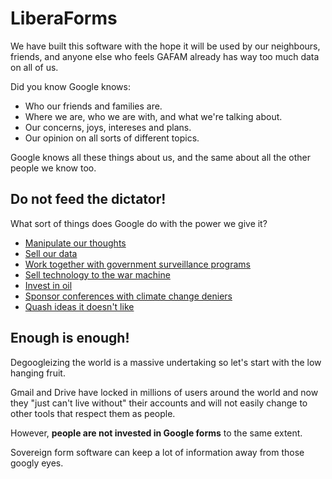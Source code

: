 # LiberaForms

We have built this software with the hope it will be used by our neighbours, friends, and anyone else who feels GAFAM already has way too much data on all of us.

Did you know Google knows:

* Who our friends and families are.
* Where we are, who we are with, and what we're talking about.
* Our concerns, joys, intereses and plans.
* Our opinion on all sorts of different topics.

Google knows all these things about us, and the same about all the other people we know too.

## Do not feed the dictator!

What sort of things does Google do with the power we give it?

* [Manipulate our thoughts](https://spreadprivacy.com/google-filter-bubble-study/)
* [Sell our data](https://www.eff.org/deeplinks/2020/03/google-says-it-doesnt-sell-your-data-heres-how-company-shares-monetizes-and)
* [Work together with government surveillance programs](https://en.wikipedia.org/wiki/PRISM_(surveillance_program))
* [Sell technology to the war machine](https://www.theguardian.com/technology/2018/mar/07/google-ai-us-department-of-defense-military-drone-project-maven-tensorflow)
* [Invest in oil](https://hooktube.com/watch?v=v3n8txX3144)
* [Sponsor conferences with climate change deniers](https://www.theguardian.com/environment/2019/oct/11/google-contributions-climate-change-deniers)
* [Quash ideas it doesn't like](https://gizmodo.com/yes-google-uses-its-power-to-quash-ideas-it-doesn-t-li-1798646437)

## Enough is enough!

Degoogleizing the world is a massive undertaking so let's start with the low hanging fruit.

Gmail and Drive have locked in millions of users around the world and now they "just can't live without" their accounts and will not easily change to other tools that respect them as people.

However, **people are not invested in Google forms** to the same extent.

Sovereign form software can keep a lot of information away from those googly eyes.
